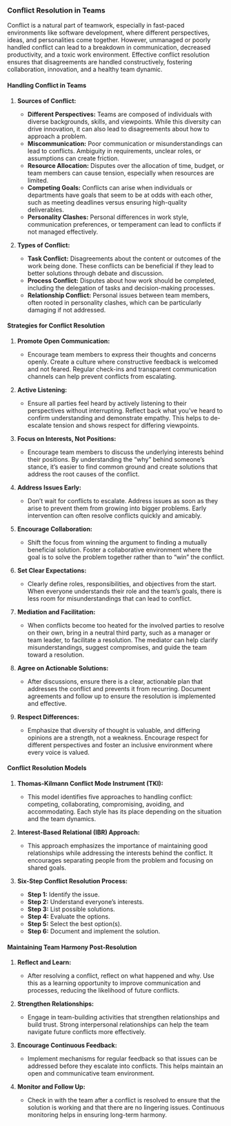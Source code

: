 ### Conflict Resolution in Teams

Conflict is a natural part of teamwork, especially in fast-paced environments like software development, where different perspectives, ideas, and personalities come together. However, unmanaged or poorly handled conflict can lead to a breakdown in communication, decreased productivity, and a toxic work environment. Effective conflict resolution ensures that disagreements are handled constructively, fostering collaboration, innovation, and a healthy team dynamic.

#### **Handling Conflict in Teams**

1. **Sources of Conflict:**

   - **Different Perspectives:** Teams are composed of individuals with diverse backgrounds, skills, and viewpoints. While this diversity can drive innovation, it can also lead to disagreements about how to approach a problem.
   - **Miscommunication:** Poor communication or misunderstandings can lead to conflicts. Ambiguity in requirements, unclear roles, or assumptions can create friction.
   - **Resource Allocation:** Disputes over the allocation of time, budget, or team members can cause tension, especially when resources are limited.
   - **Competing Goals:** Conflicts can arise when individuals or departments have goals that seem to be at odds with each other, such as meeting deadlines versus ensuring high-quality deliverables.
   - **Personality Clashes:** Personal differences in work style, communication preferences, or temperament can lead to conflicts if not managed effectively.

2. **Types of Conflict:**
   - **Task Conflict:** Disagreements about the content or outcomes of the work being done. These conflicts can be beneficial if they lead to better solutions through debate and discussion.
   - **Process Conflict:** Disputes about how work should be completed, including the delegation of tasks and decision-making processes.
   - **Relationship Conflict:** Personal issues between team members, often rooted in personality clashes, which can be particularly damaging if not addressed.

#### **Strategies for Conflict Resolution**

1. **Promote Open Communication:**

   - Encourage team members to express their thoughts and concerns openly. Create a culture where constructive feedback is welcomed and not feared. Regular check-ins and transparent communication channels can help prevent conflicts from escalating.

2. **Active Listening:**

   - Ensure all parties feel heard by actively listening to their perspectives without interrupting. Reflect back what you’ve heard to confirm understanding and demonstrate empathy. This helps to de-escalate tension and shows respect for differing viewpoints.

3. **Focus on Interests, Not Positions:**

   - Encourage team members to discuss the underlying interests behind their positions. By understanding the “why” behind someone’s stance, it’s easier to find common ground and create solutions that address the root causes of the conflict.

4. **Address Issues Early:**

   - Don’t wait for conflicts to escalate. Address issues as soon as they arise to prevent them from growing into bigger problems. Early intervention can often resolve conflicts quickly and amicably.

5. **Encourage Collaboration:**

   - Shift the focus from winning the argument to finding a mutually beneficial solution. Foster a collaborative environment where the goal is to solve the problem together rather than to “win” the conflict.

6. **Set Clear Expectations:**

   - Clearly define roles, responsibilities, and objectives from the start. When everyone understands their role and the team’s goals, there is less room for misunderstandings that can lead to conflict.

7. **Mediation and Facilitation:**

   - When conflicts become too heated for the involved parties to resolve on their own, bring in a neutral third party, such as a manager or team leader, to facilitate a resolution. The mediator can help clarify misunderstandings, suggest compromises, and guide the team toward a resolution.

8. **Agree on Actionable Solutions:**

   - After discussions, ensure there is a clear, actionable plan that addresses the conflict and prevents it from recurring. Document agreements and follow up to ensure the resolution is implemented and effective.

9. **Respect Differences:**
   - Emphasize that diversity of thought is valuable, and differing opinions are a strength, not a weakness. Encourage respect for different perspectives and foster an inclusive environment where every voice is valued.

#### **Conflict Resolution Models**

1. **Thomas-Kilmann Conflict Mode Instrument (TKI):**

   - This model identifies five approaches to handling conflict: competing, collaborating, compromising, avoiding, and accommodating. Each style has its place depending on the situation and the team dynamics.

2. **Interest-Based Relational (IBR) Approach:**

   - This approach emphasizes the importance of maintaining good relationships while addressing the interests behind the conflict. It encourages separating people from the problem and focusing on shared goals.

3. **Six-Step Conflict Resolution Process:**
   - **Step 1:** Identify the issue.
   - **Step 2:** Understand everyone’s interests.
   - **Step 3:** List possible solutions.
   - **Step 4:** Evaluate the options.
   - **Step 5:** Select the best option(s).
   - **Step 6:** Document and implement the solution.

#### **Maintaining Team Harmony Post-Resolution**

1. **Reflect and Learn:**

   - After resolving a conflict, reflect on what happened and why. Use this as a learning opportunity to improve communication and processes, reducing the likelihood of future conflicts.

2. **Strengthen Relationships:**

   - Engage in team-building activities that strengthen relationships and build trust. Strong interpersonal relationships can help the team navigate future conflicts more effectively.

3. **Encourage Continuous Feedback:**

   - Implement mechanisms for regular feedback so that issues can be addressed before they escalate into conflicts. This helps maintain an open and communicative team environment.

4. **Monitor and Follow Up:**
   - Check in with the team after a conflict is resolved to ensure that the solution is working and that there are no lingering issues. Continuous monitoring helps in ensuring long-term harmony.
